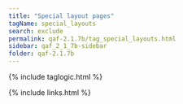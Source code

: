 ```yaml
---
title: "Special layout pages"
tagName: special_layouts
search: exclude
permalink: qaf-2.1.7b/tag_special_layouts.html
sidebar: qaf_2_1_7b-sidebar
folder: qaf-2.1.7b
---
```


{% include taglogic.html %}

{% include links.html %}
